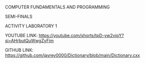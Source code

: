 COMPUTER FUNDAMENTALS AND PROGRAMMING 

SEMI-FINALS

ACTIVITY LABORATORY 1

YOUTUBE LINK: 
https://youtube.com/shorts/tpD-yw2viqY?si=AHrbutQuWwgZyFim

GITHUB LINK: 
https://github.com/jayrey0000/Dictionary/blob/main/Dictionary.cxx
